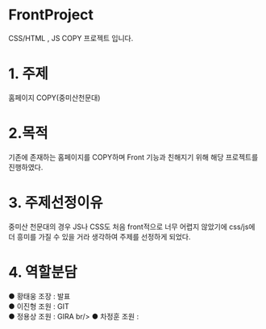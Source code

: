 # FrontProject
 CSS/HTML , JS COPY 프로젝트 입니다.
 
# 1. 주제
홈페이지 COPY(중미산천문대)

# 2.목적
기존에 존재하는 홈페이지를 COPY하며 Front 기능과 친해지기 위해 해당 프로젝트를 진행하였다.

# 3. 주제선정이유 
중미산 천문대의 경우 JS나 CSS도 처음 front적으로 너무 어렵지 않았기에 css/js에 더 흥미를 가질 수 있을 거라 생각하여 주제를 선정하게 되었다.

#  4. 역할분담
● 황태웅 조장 : 발표   <br/>
● 이진형 조원 : GIT <br/>
● 정용상 조원 : GIRA br/>
● 차정훈 조원 : <br/>


